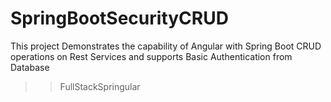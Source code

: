 # SpringBootSecurityCRUD
This project Demonstrates the capability of Angular with Spring Boot CRUD operations on Rest Services and supports Basic Authentication from Database
>> FullStackSpringular 
